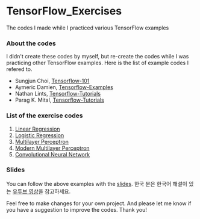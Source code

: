 # TensorFlow_Exercises
The codes I made while I practiced various TensorFlow examples

### About the codes
I didn't create these codes by myself, but re-create the codes while I was practicing other TensorFlow examples. Here is the list of example codes I refered to.

- Sungjun Choi, [Tensorflow-101](https://github.com/sjchoi86/Tensorflow-101)
- Aymeric Damien, [Tensorflow-Examples](https://github.com/aymericdamien/TensorFlow-Examples/)
- Nathan Lints, [Tensorflow-Tutorials](https://github.com/nlintz/TensorFlow-Tutorials)
- Parag K. Mital, [Tensorflow-Tutorials](https://github.com/pkmital/tensorflow_tutorials)

### List of the exercise codes

1. [Linear Regression]() 
2. [Logistic Regression]()
3. [Multilayer Perceptron]()
4. [Modern Multilayer Perceptron]()
5. [Convolutional Neural Network]()

### Slides

You can follow the above examples with the [slides](). 
한국 분은 한국어 해설이 있는 [유투브 영상]()을 참고하세요.

Feel free to make changes for your own project. And please let me know if you have a suggestion to improve the codes. Thank you!
